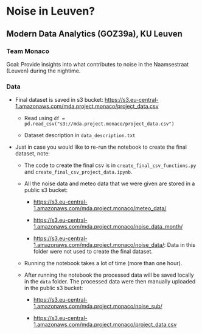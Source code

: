 # Noise in Leuven?

## Modern Data Analytics (GOZ39a), KU Leuven

### Team Monaco

Goal: Provide insights into what contributes to noise in the Naamsestraat (Leuven) during the nightime.

### Data 

* Final dataset is saved in s3 bucket: <a href="https://s3.eu-central-1.amazonaws.com/mda.project.monaco/project_data.csv">https://s3.eu-central-1.amazonaws.com/mda.project.monaco/project_data.csv</a>

  + Read using `df = pd.read_csv("s3://mda.project.monaco/project_data.csv")`

  + Dataset description in `data_description.txt`

* Just in case you would like to re-run the notebook to create the final dataset, note: 

  + The code to create the final csv is in `create_final_csv_functions.py` and `create_final_csv_project_data.ipynb`. 
  
  + All the noise data and meteo data that we were given are stored in a public s3 bucket:
    
    + <a href="https://s3.eu-central-1.amazonaws.com/mda.project.monaco/meteo_data/">https://s3.eu-central-1.amazonaws.com/mda.project.monaco/meteo_data/</a>
    
    + <a heref="https://s3.eu-central-1.amazonaws.com/mda.project.monaco/noise_data_month/">https://s3.eu-central-1.amazonaws.com/mda.project.monaco/noise_data_month/</a>
    
    + <a href="https://s3.eu-central-1.amazonaws.com/mda.project.monaco/noise_data/">https://s3.eu-central-1.amazonaws.com/mda.project.monaco/noise_data/</a>: Data in this folder were not used to create the final dataset. 
  
  + Running the notebook takes a lot of time (more than one hour).
  
  + After running the notebook the processed data will be saved locally in the `data` folder. The processed data were then manually uploaded in the public s3 bucket: 
  
    + <a href="https://s3.eu-central-1.amazonaws.com/mda.project.monaco/noise_sub/">https://s3.eu-central-1.amazonaws.com/mda.project.monaco/noise_sub/</a> 
    
    + <a href="https://s3.eu-central-1.amazonaws.com/mda.project.monaco/project_data.csv">https://s3.eu-central-1.amazonaws.com/mda.project.monaco/project_data.csv</a>
  
 







